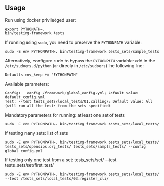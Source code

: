 ## Usage

Run using docker priviledged user:
```
export PYTHONATH=.
bin/testing-framework tests
```

If running using `sudo`, you need to preserve the `PYTHONPATH` variable:
```
sudo -E env PYTHONPATH=. bin/testing-framework tests_sets/sample_tests
```

Alternatively, configure sudo to bypass the `PYTHONPATH` variable: add in the
`/etc/sudoers.d/python` (or direcly in `/etc/sudoers`) the following line:
```
Defaults env_keep += "PYTHONPATH"
```

Available parameters:
```
Config: --config /framework/global_config.yml; Default value: default_config.yml
Test: --test tests_sets/local_tests/01.calling/; Default value: All (will run all the tests from the sets specified)
```

Mandatory parameters for running: at least one set of tests
```
sudo -E env PYTHONPATH=. bin/testing-framework tests_sets/local_tests/
```

If testing many sets: list of sets
```
sudo -E env PYTHONPATH=. bin/testing-framework tests_sets/local_tests/ tests_sets/opensips.org_tests/ tests_sets/sample_tests/ --config global_config.yml
```

If testing only one test from a set: tests_sets/set/ --test tests_sets/set/first_test/ 
```
sudo -E env PYTHONPATH=. bin/testing-framework tests_sets/local_tests/ --test /tests_sets/local_tests/03.register_cli/
```
